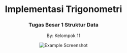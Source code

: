 <div align="center">
    <h1>Implementasi Trigonometri</h1>
    <h3>Tugas Besar 1 Struktur Data</h3>
    <p>By: Kelompok 11</p>

![Example Screenshot](.trigonometry.png)
<br />
<br />
